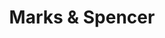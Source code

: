 ---
title: "Marks & Spencer"
url: /aberdeen/marks-and-spencer-denmore-road/
shop: department store
---